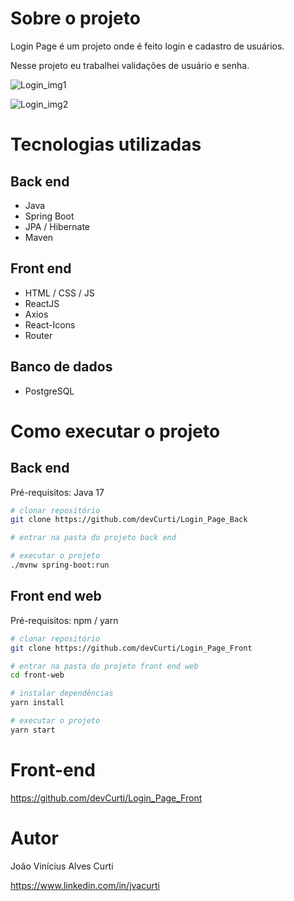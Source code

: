 # Sobre o projeto

Login Page é um projeto onde é feito login e cadastro de usuários.

Nesse projeto eu trabalhei validações de usuário e senha.

![Login_img1](https://github.com/devCurti/Login_Page_Front/assets/106403307/9c816ae1-c704-4c63-b868-7a281e7f1cc1)

![Login_img2](https://github.com/devCurti/Login_Page_Front/assets/106403307/a1843619-b202-413f-8535-ca266af2c53b)



# Tecnologias utilizadas
## Back end
- Java
- Spring Boot
- JPA / Hibernate
- Maven
## Front end
- HTML / CSS / JS
- ReactJS
- Axios
- React-Icons
- Router
## Banco de dados
- PostgreSQL
# Como executar o projeto

## Back end
Pré-requisitos: Java 17

```bash
# clonar repositório
git clone https://github.com/devCurti/Login_Page_Back

# entrar na pasta do projeto back end

# executar o projeto
./mvnw spring-boot:run
```

## Front end web
Pré-requisitos: npm / yarn

```bash
# clonar repositório
git clone https://github.com/devCurti/Login_Page_Front

# entrar na pasta do projeto front end web
cd front-web

# instalar dependências
yarn install

# executar o projeto
yarn start
```

# Front-end

https://github.com/devCurti/Login_Page_Front

# Autor

João Vinícius Alves Curti

https://www.linkedin.com/in/jvacurti
